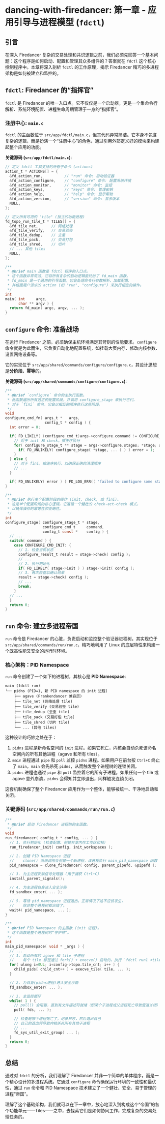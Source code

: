 # dancing-with-firedancer: 第一章 - 应用引导与进程模型 (`fdctl`)

## 引言

在深入 Firedancer 复杂的交易处理和共识逻辑之前，我们必须先回答一个基本问题：这个程序是如何启动、配置和管理其众多组件的？答案就在 `fdctl` 这个核心控制程序中。本章将深入剖析 `fdctl` 的工作原理，揭示 Firedancer 精巧的多进程架构是如何被建立和监控的。

## `fdctl`: Firedancer 的“指挥官”

`fdctl` 是 Firedancer 的唯一入口点。它不仅仅是一个启动器，更是一个集命令行解析、系统环境配置、进程生命周期管理于一身的“指挥官”。

### 注册中心: `main.c`

`fdctl` 的主函数位于 `src/app/fdctl/main.c`，但其代码异常简洁。它本身不包含复杂的逻辑，而是扮演一个“注册中心”的角色，通过引用外部定义好的模块来构建起整个应用的功能。

**关键源码 (`src/app/fdctl/main.c`)**:

```c
// 定义 fdctl 工具支持的所有子命令 (actions)
action_t * ACTIONS[] = {
  &fd_action_run,          // "run" 命令: 启动验证器
  &fd_action_configure,    // "configure" 命令: 配置系统环境
  &fd_action_monitor,      // "monitor" 命令: 监控
  &fd_action_keys,         // "keys" 命令: 管理密钥
  &fd_action_help,         // "help" 命令: 显示帮助
  &fd_action_version,      // "version" 命令: 显示版本
  NULL,
};

// 定义所有可用的 "tile" (独立的功能进程)
fd_topo_run_tile_t * TILES[] = {
  &fd_tile_net,      // 网络处理
  &fd_tile_verify,   // 交易验签
  &fd_tile_dedup,    // 去重
  &fd_tile_pack,     // 交易打包
  &fd_tile_shred,    // 切片
  // ... 其他 tiles
  NULL,
};

/**
 * @brief main 函数是 fdctl 程序的入口点。
 * 这个函数非常简洁，它将所有复杂的启动逻辑委托给了 fd_main 函数。
 * fd_main 是一个通用的引导函数，它会处理命令行参数解析、加载配置、
 * 并根据用户请求的 action (如 "run", "configure") 来执行相应的操作。
 */
int
main( int     argc,
      char ** argv ) {
  return fd_main( argc, argv, ... );
}
```

## `configure` 命令: 准备战场

在运行 Firedancer 之前，必须确保主机环境满足其苛刻的性能要求。`configure` 命令就是为此而生，它负责自动化地配置系统，如挂载大页内存、修改内核参数、设置网络设备等。

它的实现位于 `src/app/shared/commands/configure/configure.c`，其设计思想是**分阶段、幂等**的。

**关键源码 (`src/app/shared/commands/configure/configure.c`)**:

```c
/**
 * @brief `configure` 命令的主执行函数。
 * 此函数遍历所有选定的配置阶段，并调用 configure_stage 来执行它们。
 * 对于 `fini` 命令，它会以相反的顺序执行这些阶段。
 */
void
configure_cmd_fn( args_t *   args,
                  config_t * config ) {
  int error = 0;

  if( FD_LIKELY( (configure_cmd_t)args->configure.command != CONFIGURE_CMD_FINI ) ) {
    // 对于 init 和 check，按正序执行
    for( configure_stage_t ** stage = args->configure.stages; *stage; stage++ ) {
      if( FD_UNLIKELY( configure_stage( *stage, ... ) ) ) error = 1;
    }
  } else {
    // 对于 fini，按逆序执行，以确保正确的清理顺序
    // ...
  }

  if( FD_UNLIKELY( error ) ) FD_LOG_ERR(( "failed to configure some stages" ));
}

/**
 * @brief 执行单个配置阶段的操作 (init, check, 或 fini)。
 * 这是单个配置阶段的核心逻辑。它遵循一个健壮的 check-act-check 模式，
 * 以确保操作的幂等性和正确性。
 */
int
configure_stage( configure_stage_t * stage,
                 configure_cmd_t     command,
                 config_t const *    config ) {
  // ...
  switch( command ) {
    case CONFIGURE_CMD_INIT: {
      // 1. 检查当前状态
      configure_result_t result = stage->check( config );
      // ...
      // 2. 执行初始化
      if( FD_LIKELY( stage->init ) ) stage->init( config );
      // 3. 再次检查以确认结果
      result = stage->check( config );
      // ...
      break;
    }
  // ...
  }
  return 0;
}
```

## `run` 命令: 建立多进程帝国

`run` 命令是 Firedancer 的心脏，负责启动和监控整个验证器进程树。其实现位于 `src/app/shared/commands/run/run.c`，精巧地利用了 Linux 的底层特性来构建一个既高性能又安全的运行时环境。

### 核心架构：PID Namespace

`run` 命令创建了一个如下的进程树，其核心是 **PID Namespace**:

```
main (fdctl run)
└── pidns (PID=1, 新 PID namespace 的 init 进程)
    ├── agave (Frankendancer 兼容层)
    ├── tile_net (网络处理 tile)
    ├── tile_verify (交易验签 tile)
    ├── tile_dedup (去重 tile)
    ├── tile_pack (交易打包 tile)
    ├── tile_shred (切片 tile)
    └── ... (其他 tiles)
```

这种设计的巧妙之处在于：
1.  `pidns` 进程是新命名空间的 `init` 进程。如果它死亡，内核会自动杀死该命名空间内的所有其他进程（agave 和所有 tiles）。
2.  `main` 进程通过 `pipe` 和 `poll` 监控 `pidns` 进程。如果用户在前台按 `Ctrl+C` 终止了 `main`，`main` 会先杀死 `pidns`，从而触发整个进程树的连锁关闭。
3.  `pidns` 进程也通过 `pipe` 和 `poll` 监控着它的所有子进程。如果任何一个 tile 或 agave 意外崩溃，`pidns` 会得知并立即退出，同样触发连锁关闭。

这套机制确保了整个 Firedancer 应用作为一个整体，能够被统一、干净地启动和关闭。

### 关键源码 (`src/app/shared/commands/run/run.c`)

```c
/**
 * @brief 启动 Firedancer 进程树的主函数。
 */
void
run_firedancer( config_t * config, ... ) {
  // 1. 执行初始化 (检查配置、创建共享内存工作区和栈)
  run_firedancer_init( config, init_workspaces );

  // 2. 创建 PID Namespace 进程
  //    clone() 系统调用会创建一个新进程，该进程执行 main_pid_namespace 函数
  pid_namespace = clone_firedancer( config, parent_pipefd, &pipefd );

  // 3. 为主进程安装信号处理器 (用于捕获 Ctrl+C)
  install_parent_signals();

  // 4. 为主进程自身进入安全沙箱
  fd_sandbox_enter( ... );

  // 5. 等待 pid_namespace 进程退出。正常情况下这不应该发生，
  //    除非整个进程树都出错了。
  wait4( pid_namespace, ... );
}

/**
 * @brief PID Namespace 的主函数 (init 进程)。
 * 这个函数是整个进程树的“守护神”。
 */
int
main_pid_namespace( void * _args ) {
  // ...
  // 1. 启动所有的 agave 和 tile 子进程
  //    每个 tile 都是通过 fork() + execve() 启动的，执行 `fdctl run1 <tile_name> ...`
  for( ulong i=0UL; i<config->topo.tile_cnt; i++ ) {
    child_pids[ child_cnt++ ] = execve_tile( tile, ... );
  }

  // 2. 为自身(pidns进程)进入安全沙箱
  fd_sandbox_enter( ... );

  // 3. 主监控循环
  while( 1 ) {
    // poll() 会阻塞，直到有文件描述符就绪（即某个子进程或父进程死亡导致管道关闭）
    poll( fds, ... );

    // 检查是哪个进程死亡了，记录日志，然后退出自己
    // 自己的退出将导致内核杀死所有其他子进程
    // ...
    fd_sys_util_exit_group( ... );
  }
  return 0;
}
```

## 总结

通过对 `fdctl` 的分析，我们理解了 Firedancer 并非一个简单的单体程序，而是一个精心设计的多进程系统。它通过 `configure` 命令确保运行环境的一致性和最优性，通过 `run` 命令和 PID Namespace 技术建立了一个健壮、安全、易于管理的进程“帝国”。

理解了这个基础架构，我们就可以在下一章中，放心地深入到构成这个“帝国”的各个功能单元——Tiles——之中，去探索它们是如何协同工作，完成复杂的交易处理任务的。
